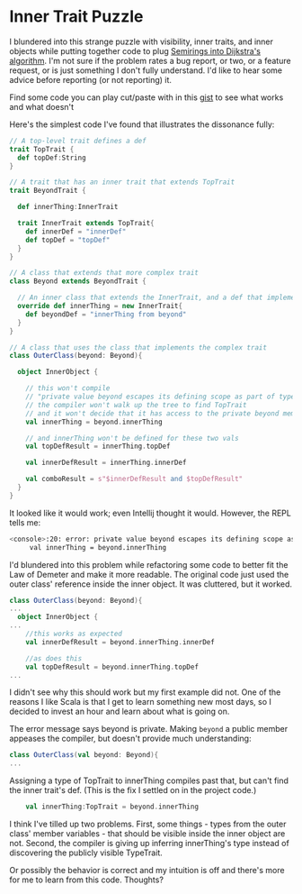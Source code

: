# Inner Trait Puzzle

I blundered into this strange puzzle with visibility, inner traits, and inner objects while putting together code to plug [Semirings into Dijkstra's algorithm](https://github.com/dwalend/ScalaGraphMinimizer). I'm not sure if the problem rates a bug report, or two, or a feature request, or is just something I don't fully understand. I'd like to hear some advice before reporting (or not reporting) it.

Find some code you can play cut/paste with in this [gist](TODO) to see what works and what doesn't

Here's the simplest code I've found that illustrates the dissonance fully:

```Scala
// A top-level trait defines a def
trait TopTrait {
  def topDef:String
}

// A trait that has an inner trait that extends TopTrait
trait BeyondTrait {

  def innerThing:InnerTrait

  trait InnerTrait extends TopTrait{
    def innerDef = "innerDef"
    def topDef = "topDef"
  }
}

// A class that extends that more complex trait
class Beyond extends BeyondTrait {

  // An inner class that extends the InnerTrait, and a def that implements the more complex trait's contract
  override def innerThing = new InnerTrait{
    def beyondDef = "innerThing from beyond"
  }
}

// A class that uses the class that implements the complex trait
class OuterClass(beyond: Beyond){

  object InnerObject {

    // this won't compile
    // "private value beyond escapes its defining scope as part of type OuterClass.this.beyond.InnerTrait"
    // the compiler won't walk up the tree to find TopTrait
    // and it won't decide that it has access to the private beyond member
    val innerThing = beyond.innerThing

    // and innerThing won't be defined for these two vals
    val topDefResult = innerThing.topDef

    val innerDefResult = innerThing.innerDef

    val comboResult = s"$innerDefResult and $topDefResult"
  }
}
```

It looked like it would work; even Intellij thought it would. However, the REPL tells me: 

```bash
<console>:20: error: private value beyond escapes its defining scope as part of type OuterClass.this.beyond.InnerTrait
     val innerThing = beyond.innerThing
```

I'd blundered into this problem while refactoring some code to better fit the Law of Demeter and make it more readable. The original code just used the outer class' reference inside the inner object. It was cluttered, but it worked.

```Scala
class OuterClass(beyond: Beyond){
...
  object InnerObject {
...
    //this works as expected
    val innerDefResult = beyond.innerThing.innerDef

    //as does this
    val topDefResult = beyond.innerThing.topDef
...
```

I didn't see why this should work but my first example did not. One of the reasons I like Scala is that I get to learn something new most days, so I decided to invest an hour and learn about what is going on.

The error message says beyond is private. Making ```beyond``` a public member appeases the compiler, but doesn't provide much understanding:

```Scala
class OuterClass(val beyond: Beyond){
...
```

Assigning a type of TopTrait to innerThing compiles past that, but can't find the inner trait's def. (This is the fix I settled on in the project code.) 

```Scala 
    val innerThing:TopTrait = beyond.innerThing
```

I think I've tilled up two problems. First, some things - types from the outer class' member variables - that should be visible inside the inner object are not. Second, the compiler is giving up inferring innerThing's type instead of discovering the publicly visible TypeTrait.

Or possibly the behavior is correct and my intuition is off and there's more for me to learn from this code. Thoughts?

